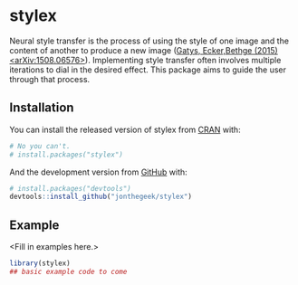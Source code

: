 
<!-- README.md is generated from README.Rmd. Please edit that file -->

# stylex

<!-- badges: start -->

<!-- badges: end -->

Neural style transfer is the process of using the style of one image and
the content of another to produce a new image ([Gatys, Ecker,Bethge
(2015) \<arXiv:1508.06576\>](https://arxiv.org/abs/1508.06576)).
Implementing style transfer often involves multiple iterations to dial
in the desired effect. This package aims to guide the user through that
process.

## Installation

You can install the released version of stylex from
[CRAN](https://CRAN.R-project.org) with:

``` r
# No you can't.
# install.packages("stylex")
```

And the development version from [GitHub](https://github.com/) with:

``` r
# install.packages("devtools")
devtools::install_github("jonthegeek/stylex")
```

## Example

\<Fill in examples here.\>

``` r
library(stylex)
## basic example code to come
```
